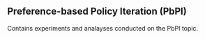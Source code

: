 ## Preference-based Policy Iteration (PbPI)

Contains experiments and analayses conducted on the PbPI topic.